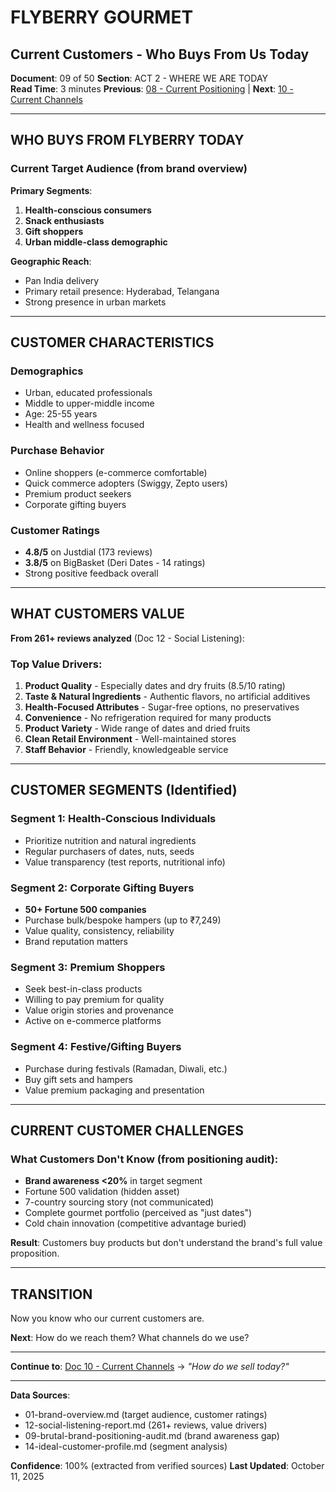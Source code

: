 # FLYBERRY GOURMET
## Current Customers - Who Buys From Us Today

**Document**: 09 of 50
**Section**: ACT 2 - WHERE WE ARE TODAY  
**Read Time**: 3 minutes
**Previous**: [08 - Current Positioning](#) | **Next**: [10 - Current Channels](#)

---

## WHO BUYS FROM FLYBERRY TODAY

### **Current Target Audience** (from brand overview)

**Primary Segments**:
1. **Health-conscious consumers**
2. **Snack enthusiasts** 
3. **Gift shoppers**
4. **Urban middle-class demographic**

**Geographic Reach**:
- Pan India delivery
- Primary retail presence: Hyderabad, Telangana
- Strong presence in urban markets

---

## CUSTOMER CHARACTERISTICS

### **Demographics**
- Urban, educated professionals
- Middle to upper-middle income
- Age: 25-55 years
- Health and wellness focused

### **Purchase Behavior**
- Online shoppers (e-commerce comfortable)
- Quick commerce adopters (Swiggy, Zepto users)
- Premium product seekers
- Corporate gifting buyers

### **Customer Ratings**
- **4.8/5** on Justdial (173 reviews)
- **3.8/5** on BigBasket (Deri Dates - 14 ratings)
- Strong positive feedback overall

---

## WHAT CUSTOMERS VALUE

**From 261+ reviews analyzed** (Doc 12 - Social Listening):

### **Top Value Drivers**:
1. **Product Quality** - Especially dates and dry fruits (8.5/10 rating)
2. **Taste & Natural Ingredients** - Authentic flavors, no artificial additives
3. **Health-Focused Attributes** - Sugar-free options, no preservatives
4. **Convenience** - No refrigeration required for many products
5. **Product Variety** - Wide range of dates and dried fruits
6. **Clean Retail Environment** - Well-maintained stores
7. **Staff Behavior** - Friendly, knowledgeable service

---

## CUSTOMER SEGMENTS (Identified)

### **Segment 1: Health-Conscious Individuals**
- Prioritize nutrition and natural ingredients
- Regular purchasers of dates, nuts, seeds
- Value transparency (test reports, nutritional info)

### **Segment 2: Corporate Gifting Buyers**
- **50+ Fortune 500 companies**
- Purchase bulk/bespoke hampers (up to ₹7,249)
- Value quality, consistency, reliability
- Brand reputation matters

### **Segment 3: Premium Shoppers**
- Seek best-in-class products
- Willing to pay premium for quality
- Value origin stories and provenance
- Active on e-commerce platforms

### **Segment 4: Festive/Gifting Buyers**
- Purchase during festivals (Ramadan, Diwali, etc.)
- Buy gift sets and hampers
- Value premium packaging and presentation

---

## CURRENT CUSTOMER CHALLENGES

### **What Customers Don't Know** (from positioning audit):
-  **Brand awareness <20%** in target segment
-  Fortune 500 validation (hidden asset)
-  7-country sourcing story (not communicated)
-  Complete gourmet portfolio (perceived as "just dates")
-  Cold chain innovation (competitive advantage buried)

**Result**: Customers buy products but don't understand the brand's full value proposition.

---

## TRANSITION

Now you know who our current customers are. 

**Next**: How do we reach them? What channels do we use?

---

**Continue to**: [Doc 10 - Current Channels](#) → *"How do we sell today?"*

---

**Data Sources**:
- 01-brand-overview.md (target audience, customer ratings)
- 12-social-listening-report.md (261+ reviews, value drivers)
- 09-brutal-brand-positioning-audit.md (brand awareness gap)
- 14-ideal-customer-profile.md (segment analysis)

**Confidence**: 100% (extracted from verified sources)
**Last Updated**: October 11, 2025
